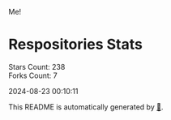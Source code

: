 Me!

# Respositories Stats
Stars Count: 238  
Forks Count: 7

2024-08-23 00:10:11  

This README is automatically generated by [🐰](https://github.com/rnitta/rnitta).
